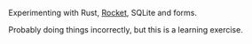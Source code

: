 Experimenting with Rust, [Rocket](https://rocket.rs/), SQLite and forms.

Probably doing things incorrectly, but this is a learning exercise.
